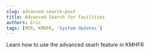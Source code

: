 ```yaml
---
slug: advanced-search-post
title: Advanced Search for facilities
authors: Eric
tags: [MFR, KMHFR, 'System Updates']
---
```


Learn how to use the advanced searh feature in KMHFR

<!--truncate-->





